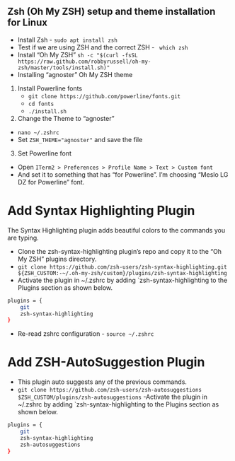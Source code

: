 ## Zsh (Oh My ZSH) setup and theme installation for Linux
- Install Zsh - `sudo apt install zsh` 
- Test if we are using ZSH and the correct ZSH - ` which zsh`
- Install “Oh My ZSH” 
 `sh -c "$(curl -fsSL https://raw.github.com/robbyrussell/oh-my-zsh/master/tools/install.sh)"
`
- Installing “agnoster” Oh My ZSH theme
1. Install Powerline fonts
    - `git clone https://github.com/powerline/fonts.git`
    - `cd fonts`
    - `./install.sh`
2. Change the Theme to “agnoster”
 - `nano ~/.zshrc`
 - Set `ZSH_THEME="agnoster"` and save the file
3.  Set Powerline font
- Open `ITerm2 > Preferences > Profile Name > Text > Custom font` 
- And set it to something that has “for Powerline”. I’m choosing “Meslo LG DZ for Powerline” font.

#  Add Syntax Highlighting Plugin
The Syntax Highlighting plugin adds beautiful colors to the commands you are typing.
- Clone the zsh-syntax-highlighting plugin’s repo and copy it to the “Oh My ZSH” plugins directory.
- `git clone https://github.com/zsh-users/zsh-syntax-highlighting.git ${ZSH_CUSTOM:-~/.oh-my-zsh/custom}/plugins/zsh-syntax-highlighting`
- Activate the plugin in ~/.zshrc by adding `zsh-syntax-highlighting to the Plugins section as shown below.
```bash
plugins = {
    git
    zsh-syntax-highlighting
}
```
- Re-read zshrc configuration - `source ~/.zshrc`

#  Add ZSH-AutoSuggestion Plugin
- This plugin auto suggests any of the previous commands.
- `git clone https://github.com/zsh-users/zsh-autosuggestions $ZSH_CUSTOM/plugins/zsh-autosuggestions`
-Activate the plugin in ~/.zshrc by adding `zsh-syntax-highlighting to the Plugins section as shown below.
```bash
plugins = {
    git
    zsh-syntax-highlighting
    zsh-autosuggestions
}
```

